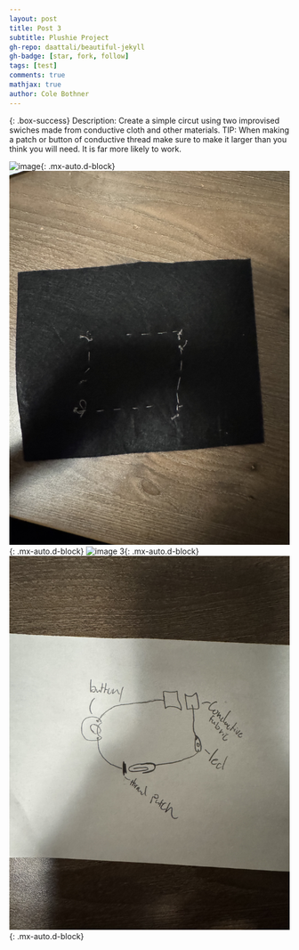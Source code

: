 ```yaml
---
layout: post
title: Post 3
subtitle: Plushie Project
gh-repo: daattali/beautiful-jekyll
gh-badge: [star, fork, follow]
tags: [test]
comments: true
mathjax: true
author: Cole Bothner
---
```


{: .box-success}
Description: Create a simple circut using two improvised swiches made from conductive cloth and other materials. 
TIP: When making a patch or button of conductive thread make sure to make it larger than you think you will need. It is far more likely to work.



![image](/assets/img/simpleswitchfront.jpeg){: .mx-auto.d-block}
![image 2](/assets/img/simpleswitchback.jpeg){: .mx-auto.d-block}
![image 3](/assets/img/switchalagator.jpeg){: .mx-auto.d-block}
![image 4](/assets/img/Switchpprproto.jpeg){: .mx-auto.d-block}
